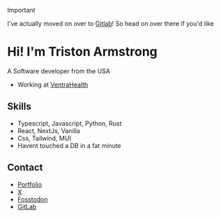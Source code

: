 > [!IMPORTANT]
> I've actually moved on over to [Gitlab](https://gitlab.com/Tarmstrong95)! So head on over there if you'd like

# Hi! I'm Triston Armstrong
A Software developer from the USA

- Working at [VentraHealth](https://ventrahealth.com)

## Skills
- Typescript, Javascript, Python, Rust
- React, NextJs, Vanilla
- Css, Tailwind, MUI
- Havent touched a DB in a fat minute

## Contact
- [Portfolio](https://tristonarmstrong.com)
- [X](https://x.com/triston_armstr)
- [Fosstodon](https://fosstodon.org/@TristonArmstrong)
- [GitLab](https://gitlab.com/Tarmstrong95)

